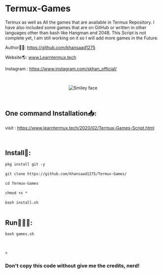 # Termux-Games
  Termux as well as All the games that are available in Termux Repository. I have also included some games that are on GitHub or written in other languages other than bash like Hangman and 2048. This Script is not complete yet, I am still working on it so I will add more games in the Future.</b>

Author👨‍💻: https://github.com/khansaad1275 <br>

Website🌎: www.Learntermux.tech <br>

Instagram : https://www.instagram.com/skhan_official/ <br>

<br>
<p align="center">
  <img alt="Smiley face" src="https://2.bp.blogspot.com/-lzUEYmUKmh0/XkeoeIS497I/AAAAAAAAJ9c/RUEu7mHxoHQI4Fq8GFJuZI9NgeC9AI3nACK4BGAYYCw/s1600/Termux-Games-by-Learntermux-List.png">
</p>
<br>

## One command Installation📥:

visit : https://www.learntermux.tech/2020/02/Termux-Games-Script.html

<br>

## Install📲:

```pkg install git -y```
<br>
<br>
```git clone https://github.com/khansaad1275/Termux-Games/```
<br><br>
```cd Termux-Games```
<br><br>
```chmod +x *```
<br><br>
```bash install.sh```
<br>
<br>

## Run🏃🏻‍♂️:

```bash games.sh```

<br>

💀<h3>Don't copy this code without give me the credits, nerd!</h3> <br>
